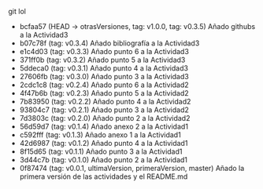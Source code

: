 git lol 
* bcfaa57 (HEAD -> otrasVersiones, tag: v1.0.0, tag: v0.3.5) Añado githubs a la Actividad3
* b07c78f (tag: v0.3.4) Añado bibliografía a la Actividad3
* e1c4d03 (tag: v0.3.3) Añado punto 6 a la Actividad3
* 371ff0b (tag: v0.3.2) Añado punto 5 a la Actividad3
* 5ddeca0 (tag: v0.3.1) Añado punto 4 a la Actividad3
* 27606fb (tag: v0.3.0) Añado punto 3 a la Actividad3
* 2cdc1c8 (tag: v0.2.4) Añado punto 6 a la Actividad2
* 4f47b6b (tag: v0.2.3) Añado punto 5 a la Actividad2
* 7b83950 (tag: v0.2.2) Añado punto 4 a la Actividad2
* 93804c7 (tag: v0.2.1) Añado punto 3 a la Actividad2
* 7d3803c (tag: v0.2.0) Añado punto 2 a la Actividad2
* 56d59d7 (tag: v0.1.4) Añado anexo 2 a la Actividad1
* c592fff (tag: v0.1.3) Añado anexo 1 a la Actividad1
* 42d6987 (tag: v0.1.2) Añado punto 4 a la Actividad1
* 8f15d65 (tag: v0.1.1) Añado punto 3 a la Actividad1
* 3d44c7b (tag: v0.1.0) Añado punto 2 a la Actividad1
* 0f87474 (tag: v0.0.1, ultimaVersion, primeraVersion, master) Añado la primera versión de las actividades y el README.md